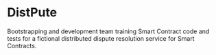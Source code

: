 # DistPute

Bootstrapping and development team training Smart Contract code and tests for a fictional distributed dispute resolution service for Smart Contracts.
